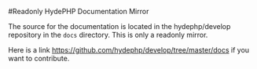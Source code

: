 #Readonly HydePHP Documentation Mirror

The source for the documentation is located in the hydephp/develop repository in the `docs` directory. This is only a readonly mirror.

Here is a link https://github.com/hydephp/develop/tree/master/docs if you want to contribute.
